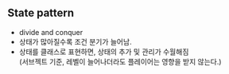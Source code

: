 ## State pattern
- divide and conquer  
- 상태가 많아질수록 조건 분기가 늘어남.
- 상태를 클래스로 표현하면, 상태의 추가 및 관리가 수월해짐  
(서브젝트 기준, 레벨이 늘어나더라도 플레이어는 영향을 받지 않는다.)

### 
